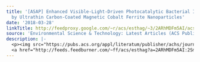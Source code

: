 ```yaml
---
title: '[ASAP] Enhanced Visible-Light-Driven Photocatalytic Bacterial Inactivation
  by Ultrathin Carbon-Coated Magnetic Cobalt Ferrite Nanoparticles'
date: '2018-03-28'
linkTitle: http://feedproxy.google.com/~r/acs/esthag/~3/2ARhMDFm5AI/acs.est.7b06537
source: 'Environmental Science & Technology: Latest Articles (ACS Publications)'
description: |-
  <p><img src="https://pubs.acs.org/appl/literatum/publisher/achs/journals/content/esthag/0/esthag.ahead-of-print/acs.est.7b06537/20180328/images/medium/es-2017-065372_0009.gif" alt="TOC Graphic"/></p><div><cite>Environmental Science & Technology</cite></div><div>DOI: 10.1021/acs.est.7b06537</div><div class="feedflare">
  <a href="http://feeds.feedburner.com/~ff/acs/esthag?a=2ARhMDFm5AI:2SmQNo79oQ8:yIl2AUoC8zA"><img src="http://feeds.feedburner.com/~ff/acs/esthag?d=yIl2AUoC8zA" border="0"></img></a>
---
```

